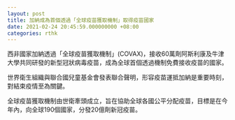 ```yaml
---
layout: post
title: 加納成為首個透過「全球疫苗獲取機制」取得疫苗國家
date: 2021-02-24 20:45:59.000000000 +08:00
categories: rthk
---
```


西非國家加納透過「全球疫苗獲取機制」(COVAX)，接收60萬劑阿斯利康及牛津大學共同研發的新型冠狀病毒疫苗，成為全球首個透過機制免費接收疫苗的國家。

世界衛生組織與聯合國兒童基金會發表聯合聲明，形容疫苗運抵加納是重要時刻，對結束疫情至為關鍵。

全球疫苗獲取機制由世衛牽頭成立，旨在協助全球各國公平分配疫苗，目標是在今年內，向全球190個國家，分發20億劑新冠疫苗。
